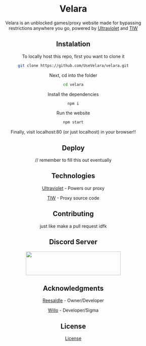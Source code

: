 <div align="center">

# Velara

Velara is an unblocked games/proxy website made for bypassing restrictions anywhere you go, powered by [Ultraviolet](https://github.com/titaniumnetwork-dev/Ultraviolet) and [TIW](https://github.com/KwazyMotoo/TIW-Static)

## Instalation

To locally host this repo, first you want to clone it

```bash
git clone https://github.com/UseVelara/velara.git
```

Next, cd into the folder

```bash
cd velara
```

Install the dependencies

```bash
npm i
```

Run the website

```bash
npm start
```

Finally, visit localhost:80 (or just localhost) in your browser!!

## Deploy

// remember to fill this out eventually

## Technologies

 [Ultraviolet](https://github.com/titaniumnetwork-dev/Ultraviolet) - Powers our proxy
 
 [TIW](https://github.com/KwazyMotoo/TIW-Static) - Proxy source code

## Contributing

just like make a pull request idfk

## Discord Server

[<img src="https://files.catbox.moe/y2tnep.png" width="300px" height="75px">](https://discord.gg/velara)

## Acknowledgments

 [Reesaldle](https://github.com/reesaldle-dev) - Owner/Developer
 
 [Willo](https://github.com/willoo0) - Developer/Sigma

## License

[License](https://github.com/UseVelara/velara?tab=License-1-ov-file) 

<div align="center">
